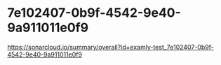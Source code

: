 # 7e102407-0b9f-4542-9e40-9a911011e0f9
https://sonarcloud.io/summary/overall?id=examly-test_7e102407-0b9f-4542-9e40-9a911011e0f9
